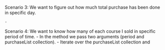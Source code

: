 Scenario 3: We want to figure out how much total purchase has been done in specific day.

	- 
	
Scenario 4: We want to know how many of each course I sold in specific period of time.
	- In the method we pass two arguments (period and purchaseList collection).
	- Iterate over the purchaseList collection and 